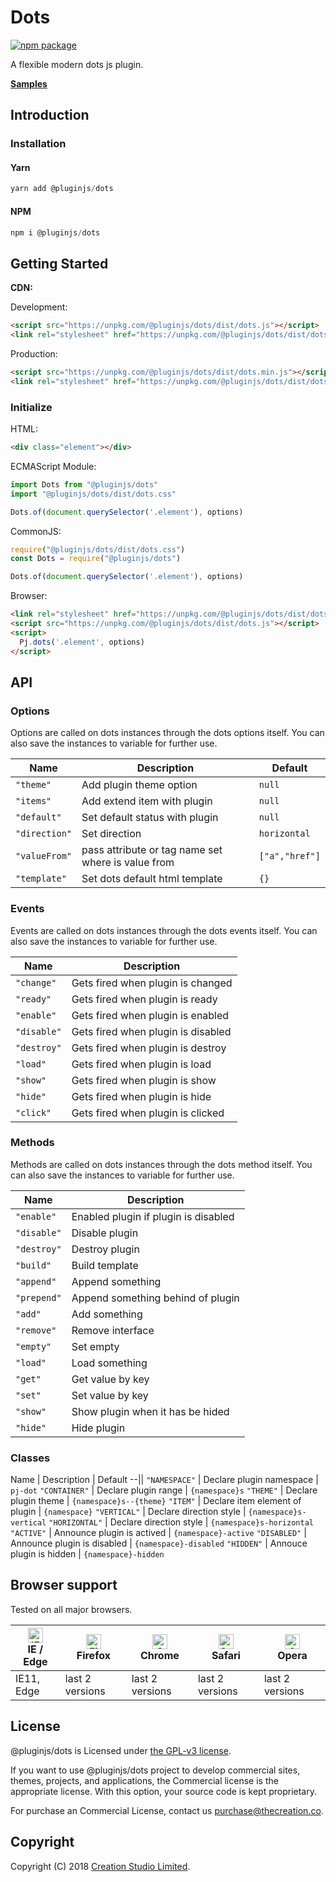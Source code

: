 # Dots

[![npm package](https://img.shields.io/npm/v/@pluginjs/dots.svg)](https://www.npmjs.com/package/@pluginjs/dots)

A flexible modern dots js plugin.

**[Samples](https://codesandbox.io/s/github/pluginjs/pluginjs/tree/master/modules/dots/samples)**

## Introduction
### Installation

#### Yarn

```javascript
yarn add @pluginjs/dots
```

#### NPM

```javascript
npm i @pluginjs/dots
```

## Getting Started

**CDN:**

Development:

```html
<script src="https://unpkg.com/@pluginjs/dots/dist/dots.js"></script>
<link rel="stylesheet" href="https://unpkg.com/@pluginjs/dots/dist/dots.css">
```

Production:

```html
<script src="https://unpkg.com/@pluginjs/dots/dist/dots.min.js"></script>
<link rel="stylesheet" href="https://unpkg.com/@pluginjs/dots/dist/dots.min.css">
```

### Initialize

HTML:

```html
<div class="element"></div>
```

ECMAScript Module:

```javascript
import Dots from "@pluginjs/dots"
import "@pluginjs/dots/dist/dots.css"

Dots.of(document.querySelector('.element'), options)
```

CommonJS:

```javascript
require("@pluginjs/dots/dist/dots.css")
const Dots = require("@pluginjs/dots")

Dots.of(document.querySelector('.element'), options)
```

Browser:

```html
<link rel="stylesheet" href="https://unpkg.com/@pluginjs/dots/dist/dots.css">
<script src="https://unpkg.com/@pluginjs/dots/dist/dots.js"></script>
<script>
  Pj.dots('.element', options)
</script>
```

## API

### Options

Options are called on dots instances through the dots options itself.
You can also save the instances to variable for further use.

Name | Description | Default
--|--|--
`"theme"` | Add plugin theme option | `null`
`"items"` | Add extend item with plugin | `null`
`"default"` | Set default status with plugin | `null`
`"direction"` | Set direction | `horizontal`
`"valueFrom"` | pass attribute or tag name set where is value from | `["a","href"]`
`"template"` | Set dots default html template | `{}`

### Events

Events are called on dots instances through the dots events itself.
You can also save the instances to variable for further use.

Name | Description
--|--
`"change"` | Gets fired when plugin is changed
`"ready"` | Gets fired when plugin is ready
`"enable"` | Gets fired when plugin is enabled
`"disable"` | Gets fired when plugin is disabled
`"destroy"` | Gets fired when plugin is destroy
`"load"` | Gets fired when plugin is load
`"show"` | Gets fired when plugin is show
`"hide"` | Gets fired when plugin is hide
`"click"` | Gets fired when plugin is clicked

### Methods

Methods are called on dots instances through the dots method itself.
You can also save the instances to variable for further use.

Name | Description
--|--
`"enable"` | Enabled plugin if plugin is disabled
`"disable"` | Disable plugin
`"destroy"` | Destroy plugin
`"build"` | Build template
`"append"` | Append something
`"prepend"` | Append something behind of plugin
`"add"` | Add something
`"remove"` | Remove interface
`"empty"` | Set empty
`"load"` | Load something
`"get"` | Get value by key
`"set"` | Set value by key
`"show"` | Show plugin when it has be hided
`"hide"` | Hide plugin

### Classes

Name | Description | Default
--||
`"NAMESPACE"` | Declare plugin namespace | `pj-dot`
`"CONTAINER"` | Declare plugin range | `{namespace}s`
`"THEME"` | Declare plugin theme | `{namespace}s--{theme}`
`"ITEM"` | Declare item element of plugin | `{namespace}`
`"VERTICAL"` | Declare direction style | `{namespace}s-vertical`
`"HORIZONTAL"` | Declare direction style | `{namespace}s-horizontal`
`"ACTIVE"` | Announce plugin is actived | `{namespace}-active`
`"DISABLED"` | Announce plugin is disabled | `{namespace}-disabled`
`"HIDDEN"` | Annouce plugin is hidden | `{namespace}-hidden`

## Browser support

Tested on all major browsers.

| [<img src="https://raw.githubusercontent.com/alrra/browser-logos/master/src/edge/edge_48x48.png" alt="IE / Edge" width="24px" height="24px" />](http://godban.github.io/browsers-support-badges/)</br>IE / Edge | [<img src="https://raw.githubusercontent.com/alrra/browser-logos/master/src/firefox/firefox_48x48.png" alt="Firefox" width="24px" height="24px" />](http://godban.github.io/browsers-support-badges/)</br>Firefox | [<img src="https://raw.githubusercontent.com/alrra/browser-logos/master/src/chrome/chrome_48x48.png" alt="Chrome" width="24px" height="24px" />](http://godban.github.io/browsers-support-badges/)</br>Chrome | [<img src="https://raw.githubusercontent.com/alrra/browser-logos/master/src/safari/safari_48x48.png" alt="Safari" width="24px" height="24px" />](http://godban.github.io/browsers-support-badges/)</br>Safari | [<img src="https://raw.githubusercontent.com/alrra/browser-logos/master/src/opera/opera_48x48.png" alt="Opera" width="24px" height="24px" />](http://godban.github.io/browsers-support-badges/)</br>Opera |
| --------- | --------- | --------- | --------- | --------- |
| IE11, Edge| last 2 versions| last 2 versions| last 2 versions| last 2 versions|

## License

@pluginjs/dots is Licensed under [the GPL-v3 license](LICENSE).

If you want to use @pluginjs/dots project to develop commercial sites, themes, projects, and applications, the Commercial license is the appropriate license. With this option, your source code is kept proprietary.

For purchase an Commercial License, contact us purchase@thecreation.co.

## Copyright

Copyright (C) 2018 [Creation Studio Limited](creationstudio.com).